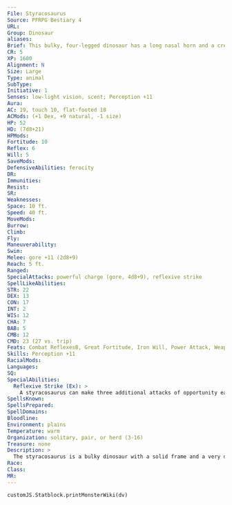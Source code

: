 ```yaml
---
File: Styracosaurus
Source: PFRPG Bestiary 4
URL: 
Group: Dinosaur
aliases: 
Brief: This bulky, four-legged dinosaur has a long nasal horn and a crest studded with additional horns sweeping back from its skull.
CR: 5
XP: 1600
Alignment: N
Size: Large
Type: animal
SubType: 
Initiative: 1
Senses: low-light vision, scent; Perception +11
Aura: 
AC: 19, touch 10, flat-footed 18
ACMods: (+1 Dex, +9 natural, -1 size)
HP: 52
HD: (7d8+21)
HPMods: 
Fortitude: 10
Reflex: 6
Will: 5
SaveMods: 
DefensiveAbilities: ferocity
DR: 
Immunities: 
Resist: 
SR: 
Weaknesses: 
Space: 10 ft.
Speed: 40 ft.
MoveMods: 
Burrow: 
Climb: 
Fly: 
Maneuverability: 
Swim: 
Melee: gore +11 (2d8+9)
Reach: 5 ft.
Ranged: 
SpecialAttacks: powerful charge (gore, 4d8+9), reflexive strike
SpellLikeAbilities: 
STR: 22
DEX: 13
CON: 17
INT: 2
WIS: 12
CHA: 7
BAB: 5
CMB: 12
CMD: 23 (27 vs. trip)
Feats: Combat ReflexesB, Great Fortitude, Iron Will, Power Attack, Weapon Focus (gore)
Skills: Perception +11
RacialMods: 
Languages: 
SQ: 
SpecialAbilities:
  Reflexive Strike (Ex): >
    A styracosaurus can make three additional attacks of opportunity each round-combined with its bonus Combat Reflexes feat, this allows the dinosaur to make up to five of these attacks of opportunity per round. The dinosaur makes these attacks with its horned crest, but they are treated as normal gore attacks.
SpellsKnown: 
SpellsPrepared: 
SpellDomains: 
Bloodline: 
Environment: plains
Temperature: warm
Organization: solitary, pair, or herd (3-16)
Treasure: none
Description: >
  The styracosaurus is a bulky dinosaur with a solid frame and a very distinctive skull-a horned frill extends back from its head, protecting its neck and serving as a highly effective natural weapon that allows it to make attacks of opportunity. It is notorious for its ill temper, savagely attacking any creature that it perceives as a threat or even as an irritant. A styracosaurus is 18 feet long and weighs nearly 3 tons.  Styracosaurus Companions Starting Statistics: Size Medium; Speed 30 ft.; AC +6 natural armor; Attack gore (1d8); Ability Scores Str 10, Dex 13, Con 11, Int 2, Wis 12, Cha 7; SQ low-light vision, scent. 7th-Level Advancement: Size Large, AC +3 natural armor; Attack gore (2d6); Ability Scores Str +8, Dex -2, Con +4; SQ ferocity, reflexive strike.
Race: 
Class: 
MR: 
---
```

```dataviewjs
customJS.Statblock.printMonsterWiki(dv)
```
